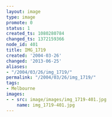 ```yaml
---
layout: image
type: image
promote: 0
status: 1
created_ts: 1080280784
changed_ts: 1372159366
node_id: 401
title: IMG_1719
created: '2004-03-26'
changed: '2013-06-25'
aliases:
- "/2004/03/26/img_1719/"
permalink: "/2004/03/26/img_1719/"
tags:
- Melbourne
images:
- - src: image/images/img_1719-401.jpg
    name: img_1719-401.jpg
---
```


